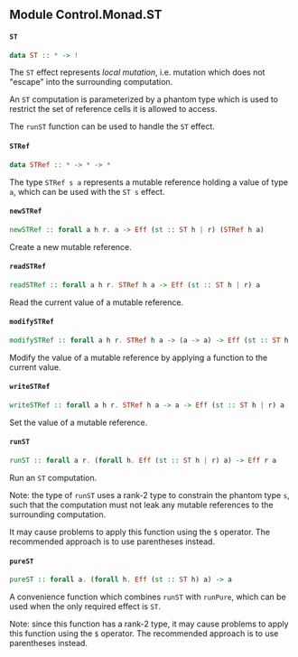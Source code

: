 ## Module Control.Monad.ST

#### `ST`

``` purescript
data ST :: * -> !
```

The `ST` effect represents _local mutation_, i.e. mutation which does not "escape" into the surrounding computation.

An `ST` computation is parameterized by a phantom type which is used to restrict the set of reference cells it is allowed to access.

The `runST` function can be used to handle the `ST` effect.

#### `STRef`

``` purescript
data STRef :: * -> * -> *
```

The type `STRef s a` represents a mutable reference holding a value of type `a`, which can be used with the `ST s` effect.

#### `newSTRef`

``` purescript
newSTRef :: forall a h r. a -> Eff (st :: ST h | r) (STRef h a)
```

Create a new mutable reference.

#### `readSTRef`

``` purescript
readSTRef :: forall a h r. STRef h a -> Eff (st :: ST h | r) a
```

Read the current value of a mutable reference.

#### `modifySTRef`

``` purescript
modifySTRef :: forall a h r. STRef h a -> (a -> a) -> Eff (st :: ST h | r) a
```

Modify the value of a mutable reference by applying a function to the current value.

#### `writeSTRef`

``` purescript
writeSTRef :: forall a h r. STRef h a -> a -> Eff (st :: ST h | r) a
```

Set the value of a mutable reference.

#### `runST`

``` purescript
runST :: forall a r. (forall h. Eff (st :: ST h | r) a) -> Eff r a
```

Run an `ST` computation.

Note: the type of `runST` uses a rank-2 type to constrain the phantom type `s`, such that the computation must not leak any mutable references
to the surrounding computation.

It may cause problems to apply this function using the `$` operator. The recommended approach is to use parentheses instead.

#### `pureST`

``` purescript
pureST :: forall a. (forall h. Eff (st :: ST h) a) -> a
```

A convenience function which combines `runST` with `runPure`, which can be used when the only required effect is `ST`.

Note: since this function has a rank-2 type, it may cause problems to apply this function using the `$` operator. The recommended approach
is to use parentheses instead.


